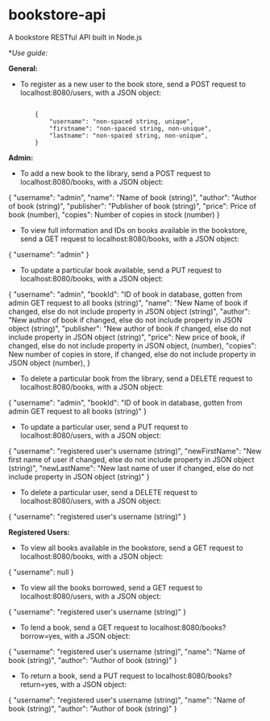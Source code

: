 # bookstore-api

A bookstore RESTful API built in Node.js

**Use guide:*

**General:**

* To register as a new user to the book store, send a POST request to localhost:8080/users, with a JSON object:

    ```

        {
            "username": "non-spaced string, unique",
            "firstname": "non-spaced string, non-unique",
            "lastname": "non-spaced string, non-unique",
        }

    ```

**Admin:**

* To add a new book to the library, send a POST request to localhost:8080/books, with a JSON object:

{
    "username": "admin",
    "name": "Name of book (string)",
    "author": "Author of book (string)",
    "publisher": "Publisher of book (string)",
    "price": Price of book (number),
    "copies": Number of copies in stock (number)
}

* To view full information and IDs on books available in the bookstore, send a GET request to localhost:8080/books, with a JSON object:

{
    "username": "admin"
}

* To update a particular book available, send a PUT request to localhost:8080/books, with a JSON object:

{
    "username": "admin",
    "bookId": "ID of book in database, gotten from admin GET request to all books (string)",
    "name": "New Name of book if changed, else do not include property in JSON object (string)",
    "author": "New author of book if changed, else do not include property in JSON object (string)",
    "publisher": "New author of book if changed, else do not include property in JSON object (string)",
    "price": New price of book, if changed, else do not include property in JSON object, (number),
    "copies": New number of copies in store, if changed, else do not include property in JSON object (number),
}

* To delete a particular book from the library, send a DELETE request to localhost:8080/books, with a JSON object:

{
    "username": "admin",
    "bookId": "ID of book in database, gotten from admin GET request to all books (string)"
}

* To update a particular user, send a PUT request to localhost:8080/users, with a JSON object:

{
    "username": "registered user's username (string)",
    "newFirstName": "New first name of user if changed, else do not include property in JSON object (string)",
    "newLastName": "New last name of user if changed, else do not include property in JSON object (string)"
}

* To delete a particular user, send a DELETE request to localhost:8080/users, with a JSON object:

{
    "username": "registered user's username (string)"
}

**Registered Users:**

* To view all books available in the bookstore, send a GET request to localhost:8080/books, with a JSON object:

{
    "username": null
}

* To view all the books borrowed, send a GET request to localhost:8080/users, with a JSON object:

{
    "username": "registered user's username (string)"
}

* To lend a book, send a GET request to localhost:8080/books?borrow=yes, with a JSON object:

{
    "username": "registered user's username (string)",
    "name": "Name of book (string)",
    "author": "Author of book (string)"
}

* To return a book, send a PUT request to localhost:8080/books?return=yes, with a JSON object:

{
    "username": "registered user's username (string)",
    "name": "Name of book (string)",
    "author": "Author of book (string)"
}
